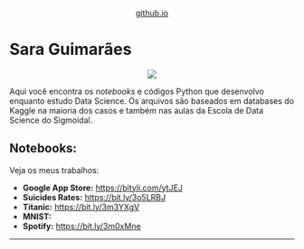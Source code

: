<p align="center">
    <a href="guimaraaes.github.io/sara-guimaraes/" alt="Contributors">
        github.io
    </a>
    
</p>

# Sara Guimarães 


<p align="center">
  <img src="/img/github_cover.png" >
</p>

Aqui você encontra os *notebooks* e códigos Python que desenvolvo enquanto estudo Data Science. Os arquivos são baseados em databases do Kaggle na maioria dos casos e também nas aulas da Escola de Data Science do Sigmoidal.

 
## Notebooks:
Veja os meus trabalhos:

* **Google App Store:** https://bityli.com/ytJEJ
* **Suicides Rates:** https://bit.ly/3o5LRBJ
* **Titanic:** https://bit.ly/3m3YXgV
* **MNIST:** 
* **Spotify:** https://bit.ly/3m0xMne



---
